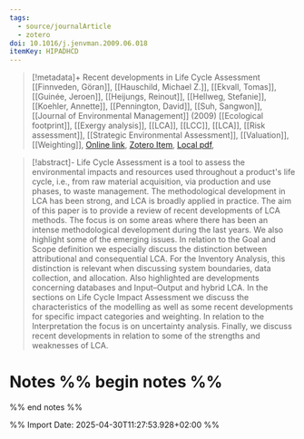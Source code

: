 ```yaml
---
tags:
  - source/journalArticle
  - zotero
doi: 10.1016/j.jenvman.2009.06.018
itemKey: HIPADHCD
---
```

>[!metadata]+
> Recent developments in Life Cycle Assessment
> [[Finnveden, Göran]], [[Hauschild, Michael Z.]], [[Ekvall, Tomas]], [[Guinée, Jeroen]], [[Heijungs, Reinout]], [[Hellweg, Stefanie]], [[Koehler, Annette]], [[Pennington, David]], [[Suh, Sangwon]], 
> [[Journal of Environmental Management]] (2009)
> [[Ecological footprint]], [[Exergy analysis]], [[LCA]], [[LCC]], [[LCA]], [[Risk assessment]], [[Strategic Environmental Assessment]], [[Valuation]], [[Weighting]], 
> [Online link](https://www.sciencedirect.com/science/article/pii/S0301479709002345), [Zotero Item](zotero://select/library/items/HIPADHCD), [Local pdf](file://C:/Users/aburg/Documents/references/zotero/storage/RQKGRV8T/Finnveden2009_Recentdevelopmentsa.pdf), 

>[!abstract]-
>Life Cycle Assessment is a tool to assess the environmental impacts and resources used throughout a product's life cycle, i.e., from raw material acquisition, via production and use phases, to waste management. The methodological development in LCA has been strong, and LCA is broadly applied in practice. The aim of this paper is to provide a review of recent developments of LCA methods. The focus is on some areas where there has been an intense methodological development during the last years. We also highlight some of the emerging issues. In relation to the Goal and Scope definition we especially discuss the distinction between attributional and consequential LCA. For the Inventory Analysis, this distinction is relevant when discussing system boundaries, data collection, and allocation. Also highlighted are developments concerning databases and Input–Output and hybrid LCA. In the sections on Life Cycle Impact Assessment we discuss the characteristics of the modelling as well as some recent developments for specific impact categories and weighting. In relation to the Interpretation the focus is on uncertainty analysis. Finally, we discuss recent developments in relation to some of the strengths and weaknesses of LCA.

# Notes %% begin notes %%

%% end notes %%




%% Import Date: 2025-04-30T11:27:53.928+02:00 %%
